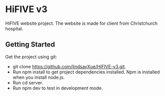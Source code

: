 # HiFIVE v3

HiFIVE website project. The website is made for client from Christchurch hospital.

## Getting Started

Get the project using git:

- git clone https://github.com/lindsayXue/HiFIVE-v3.git.
- Run npm install to get project dependencies installed. Npm is installed when you install node.js.
- Run cd server.
- Run npm dev to test in development mode.
